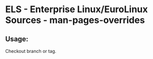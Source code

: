 # ELS - Enterprise Linux/EuroLinux Sources - man-pages-overrides 
## Usage:
  Checkout branch or tag.
